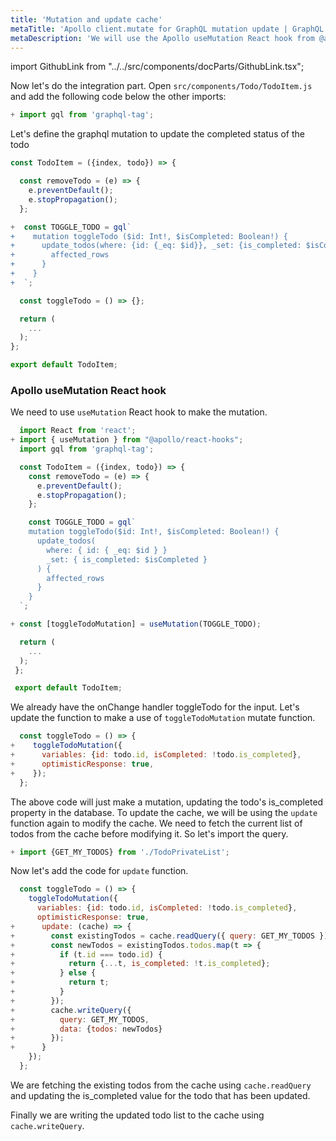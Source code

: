 ```yaml
---
title: 'Mutation and update cache'
metaTitle: 'Apollo client.mutate for GraphQL mutation update | GraphQL React Apollo Hooks Tutorial'
metaDescription: 'We will use the Apollo useMutation React hook from @apollo/react-hooks as an example to modify existing data and update cache locally using readQuery and writeQuery and handle optimisticResponse'
---
```


import GithubLink from "../../src/components/docParts/GithubLink.tsx";

Now let's do the integration part. Open `src/components/Todo/TodoItem.js` and add the following code below the other imports:

```javascript
+ import gql from 'graphql-tag';
```

Let's define the graphql mutation to update the completed status of the todo

<GithubLink link="https://github.com/hasura/learn-graphql/blob/master/tutorials/frontend/react-apollo-hooks/app-final/src/components/Todo/TodoItem.js" text="src/components/Todo/TodoItem.js" />

```javascript
const TodoItem = ({index, todo}) => {

  const removeTodo = (e) => {
    e.preventDefault();
    e.stopPropagation();
  };

+  const TOGGLE_TODO = gql`
+    mutation toggleTodo ($id: Int!, $isCompleted: Boolean!) {
+      update_todos(where: {id: {_eq: $id}}, _set: {is_completed: $isCompleted}) {
+        affected_rows
+      }
+    }
+  `;

  const toggleTodo = () => {};

  return (
    ...
  );
};

export default TodoItem;

```

### Apollo useMutation React hook

We need to use `useMutation` React hook to make the mutation.

```javascript
  import React from 'react';
+ import { useMutation } from "@apollo/react-hooks";
  import gql from 'graphql-tag';

  const TodoItem = ({index, todo}) => {
    const removeTodo = (e) => {
      e.preventDefault();
      e.stopPropagation();
    };

    const TOGGLE_TODO = gql`
    mutation toggleTodo($id: Int!, $isCompleted: Boolean!) {
      update_todos(
        where: { id: { _eq: $id } }
        _set: { is_completed: $isCompleted }
      ) {
        affected_rows
      }
    }
  `;

+ const [toggleTodoMutation] = useMutation(TOGGLE_TODO);

  return (
    ...
  );
 };

 export default TodoItem;
```

We already have the onChange handler toggleTodo for the input. Let's update the function to make a use of `toggleTodoMutation` mutate function.

```javascript
  const toggleTodo = () => {
+    toggleTodoMutation({
+      variables: {id: todo.id, isCompleted: !todo.is_completed},
+      optimisticResponse: true,
+    });
  };
```

The above code will just make a mutation, updating the todo's is_completed property in the database.
To update the cache, we will be using the `update` function again to modify the cache. We need to fetch the current list of todos from the cache before modifying it. So let's import the query.

```javascript
+ import {GET_MY_TODOS} from './TodoPrivateList';
```

Now let's add the code for `update` function.

```javascript
  const toggleTodo = () => {
    toggleTodoMutation({
      variables: {id: todo.id, isCompleted: !todo.is_completed},
      optimisticResponse: true,
+      update: (cache) => {
+        const existingTodos = cache.readQuery({ query: GET_MY_TODOS });
+        const newTodos = existingTodos.todos.map(t => {
+          if (t.id === todo.id) {
+            return {...t, is_completed: !t.is_completed};
+          } else {
+            return t;
+          }
+        });
+        cache.writeQuery({
+          query: GET_MY_TODOS,
+          data: {todos: newTodos}
+        });
+      }
    });
  };

```

We are fetching the existing todos from the cache using `cache.readQuery` and updating the is_completed value for the todo that has been updated.

Finally we are writing the updated todo list to the cache using `cache.writeQuery`.
